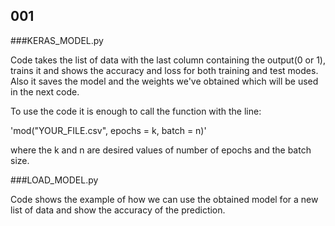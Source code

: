 ## 001

###KERAS_MODEL.py

Code takes the list of data with the last column containing the output(0 or 1), trains it and shows the accuracy and loss for both training and test modes. Also it saves the model and the weights we've obtained which will be used in the next code.

To use the code it is enough to call the function with the line:

'mod("YOUR_FILE.csv", epochs = k, batch = n)'

where the k and n are desired values of number of epochs and the batch size.

###LOAD_MODEL.py

Code shows the example of how we can use the obtained model for a new list of data and show the accuracy of the prediction.
